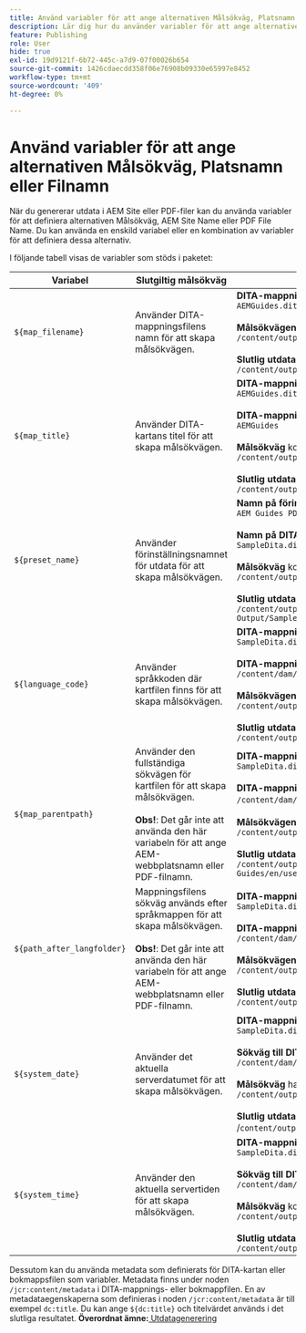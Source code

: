 ```yaml
---
title: Använd variabler för att ange alternativen Målsökväg, Platsnamn eller Filnamn
description: Lär dig hur du använder variabler för att ange alternativen Målsökväg, Platsnamn eller Filnamn. Ta reda på vilka variabler som finns i AEM Guides.
feature: Publishing
role: User
hide: true
exl-id: 19d9121f-6b72-445c-a7d9-07f00026b654
source-git-commit: 1426cdaecdd358f06e76908b09330e65997e8452
workflow-type: tm+mt
source-wordcount: '409'
ht-degree: 0%

---
```


# Använd variabler för att ange alternativen Målsökväg, Platsnamn eller Filnamn


När du genererar utdata i AEM Site eller PDF-filer kan du använda variabler för att definiera alternativen Målsökväg, AEM Site Name eller PDF File Name. Du kan använda en enskild variabel eller en kombination av variabler för att definiera dessa alternativ.

I följande tabell visas de variabler som stöds i paketet:

| Variabel | Slutgiltig målsökväg | Exempel |
| --- | --- | --- |
| `${map_filename}` | Använder DITA-mappningsfilens namn för att skapa målsökvägen. | **DITA-mappningsfilens namn**:<br>`AEMGuides.ditamap`<br><br>**Målsökvägen** har konfigurerats som:<br>`/content/output/sites/${map_filename}`<br><br>**Slutlig utdataplats**:<br>`/content/output/sites/aemGuides/AEMGuides.html` |
| `${map_title}` | Använder DITA-kartans titel för att skapa målsökvägen. | **DITA-mappningsfilnamn**:<br>`AEMGuides.ditamap`<br><br>**DITA-mappningstitel**:<br>`AEMGuides`<br><br>**Målsökväg** konfigurerad som:<br>`/content/output/sites/${map_title}`<br><br>**Slutlig utdataplats**:<br>`/content/output/sites/AEMGuides/AEMGuides.html` |
| `${preset_name}` | Använder förinställningsnamnet för utdata för att skapa målsökvägen. | **Namn på förinställning för utdata**:<br>`AEM Guides PDF Output`<br><br>**Namn på DITA-mappningsfil**:<br>`SampleDita.ditamap`<br><br>**Målsökväg** konfigurerad som:<br>`/content/output/sites/${preset_name}`<br><br>**Slutlig utdataplats**:<br>`/content/output/sites/AEM Guides PDF Output/SampleDita.html` |
| `${language_code}` | Använder språkkoden där kartfilen finns för att skapa målsökvägen. | **DITA-mappningsfilens namn**:<br>`SampleDita.ditamap`<br><br>**DITA-mappningsfilens sökväg**:<br>`/content/dam/projects/AEM-Guides/en/user-guide/`<br><br>**Målsökvägen** har konfigurerats som:<br>`/content/output/sites/${language_code}`<br><br>**Slutlig utdataplats**:<br>`/content/output/sites/en/SampleDita.html` |
| `${map_parentpath}` | Använder den fullständiga sökvägen för kartfilen för att skapa målsökvägen.<br><br>**Obs!**: Det går inte att använda den här variabeln för att ange AEM-webbplatsnamn eller PDF-filnamn. | **DITA-mappningsfilens namn**:<br>`SampleDita.ditamap`<br><br>**DITA-mappningsfilens sökväg**:<br>`/content/dam/projects/AEM-Guides/en/user-guide`/<br><br>**Målsökvägen** har konfigurerats som:<br>`/content/output/sites/${map_parentpath}`<br><br>**Slutlig utdataplats**:<br>`/content/output/sites/content/dam/projects/AEM-Guides/en/user-guide/SampleDita.html` |
| `${path_after_langfolder}` | Mappningsfilens sökväg används efter språkmappen för att skapa målsökvägen.<br><br>**Obs!**: Det går inte att använda den här variabeln för att ange AEM-webbplatsnamn eller PDF-filnamn. | **DITA-mappningsfilens namn**:<br>`SampleDita.ditamap`<br><br>**DITA-mappningsfilens sökväg**:<br>`/content/dam/projects/AEM-Guides/en/user-guide/`<br><br>**Målsökvägen** har konfigurerats som:<br>`/content/output/sites/${path\_after\_langfolder}`<br><br>**Slutlig utdataplats**:<br>`/content/output/sites/user-guide/SampleDita.html` |
| `${system_date}` | Använder det aktuella serverdatumet för att skapa målsökvägen. | **DITA-mappningsfilens namn**: <br> `SampleDita.ditamap` <br><br> **Sökväg till DITA-mappningsfil:** <br> `/content/dam/projects/AEM-Guides/en/user-guide/` <br><br> **Målsökväg** har konfigurerats som: <br> `/content/output/sites/${system_date}` <br> <br> **Slutlig utdataplats:** <br> /`content/output/sites/08252023/SampleDita.html` |
| `${system_time}` | Använder den aktuella servertiden för att skapa målsökvägen. | **DITA-mappningsfilens namn:** <br>`SampleDita.ditamap` <br> <br> **Sökväg till DITA-mappningsfil:** <br>`/content/dam/projects/AEM-Guides/en/user-guide/` <br><Br>**Målsökväg** konfigurerad som: <br> `/content/output/sites/${system_time}`<br><br>**Slutlig utdataplats:**<br>`/content/output/sites/055612/SampleDita.html` |

Dessutom kan du använda metadata som definierats för DITA-kartan eller bokmappsfilen som variabler. Metadata finns under noden `/jcr:content/metadata` i DITA-mappnings- eller bokmappfilen. En av metadataegenskaperna som definieras i noden `/jcr:content/metadata` är till exempel `dc:title`. Du kan ange `${dc:title}` och titelvärdet används i det slutliga resultatet.
**Överordnat ämne:**[ Utdatagenerering](generate-output.md)
